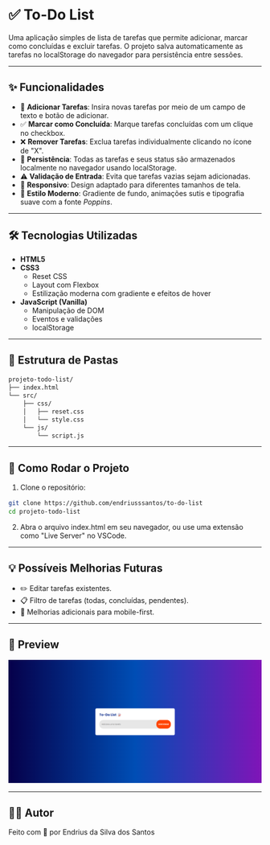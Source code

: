# ✅ To-Do List

Uma aplicação simples de lista de tarefas que permite adicionar, marcar como concluídas e excluir tarefas. O projeto salva automaticamente as tarefas no localStorage do navegador para persistência entre sessões.

---

## ✨ Funcionalidades

- 📝 **Adicionar Tarefas**: Insira novas tarefas por meio de um campo de texto e botão de adicionar.
- ✅ **Marcar como Concluída**: Marque tarefas concluídas com um clique no checkbox.
- ❌ **Remover Tarefas**: Exclua tarefas individualmente clicando no ícone de "X".
- 💾 **Persistência**: Todas as tarefas e seus status são armazenados localmente no navegador usando localStorage.
- ⚠️ **Validação de Entrada**: Evita que tarefas vazias sejam adicionadas.
- 📱 **Responsivo**: Design adaptado para diferentes tamanhos de tela.
- 🎨 **Estilo Moderno**: Gradiente de fundo, animações sutis e tipografia suave com a fonte *Poppins*.

---

## 🛠️ Tecnologias Utilizadas

- **HTML5**
- **CSS3**
  - Reset CSS
  - Layout com Flexbox
  - Estilização moderna com gradiente e efeitos de hover
- **JavaScript (Vanilla)**
  - Manipulação de DOM
  - Eventos e validações
  - localStorage

---

## 📂 Estrutura de Pastas

```
projeto-todo-list/
├── index.html
└── src/
    ├── css/
    │   ├── reset.css
    │   └── style.css
    └── js/
        └── script.js
```

---

## 🚀 Como Rodar o Projeto

1. Clone o repositório:

```bash
git clone https://github.com/endriusssantos/to-do-list
cd projeto-todo-list
```

2. Abra o arquivo index.html em seu navegador, ou use uma extensão como "Live Server" no VSCode.

---

## 💡 Possíveis Melhorias Futuras

- ✏️ Editar tarefas existentes.
- 📋 Filtro de tarefas (todas, concluídas, pendentes).
- 📱 Melhorias adicionais para mobile-first.

---

## 📸 Preview

![Preview To-Do List](./src/images/preview.png)

---

## 🧑‍💻 Autor

Feito com 💙 por Endrius da Silva dos Santos